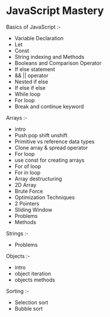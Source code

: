 # JavaScript Mastery

Basics of JavaScript :-
- Variable Declaration
- Let
- Const
- String indexing and Methods
- Booleans and Comparison Operator
- If else statement
- && || operator
- Nested if else
- If else if else
- While loop
- For loop
- Break and continue keyword



Arrays :-
- intro
- Push pop shift unshift
- Primitive vs reference data types
- Clone array & spread operator
- For loop
- use const for creating arrays
- For of loop
- For in loop
- Array destructuring
- 2D Array
- Brute Force
- Optimization Techniques
- 2 Pointers
- Sliding Window
- Problems
- Methods

Strings :-
- Problems

Objects :-
- intro
- object iteration
- objects methods

Sorting :-
- Selection sort
- Bubble sort